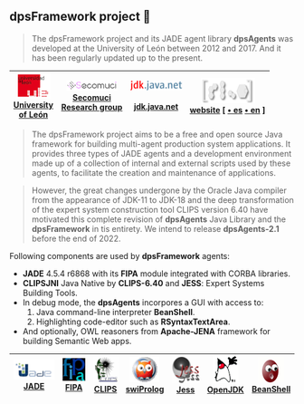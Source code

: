 ## dpsFramework project 👋

>  The dpsFramework project and its JADE agent library **dpsAgents** was developed at the University of León between 2012 and 2017. And it has been regularly updated up to the present.


| [ ![](https://github.com/dpsframework/.github/blob/master/profile/unileon.png?raw=true)<br>University <br>of León](https://departamentos.unileon.es/ingenieria-electrica-y-de-sistemas-y-automatica/asignaturas-impartidas/) | [ ![](https://github.com/dpsframework/.github/blob/master/profile/secomuci.png?raw=true)<br>Secomuci<br>Research group](https://www.secomuci.com/) | [ ![](https://github.com/dpsframework/.github/blob/master/profile/jdk.java.net-small.png?raw=true)<br><br>jdk.java.net](https://jdk.java.net/18/) | [ ![](https://github.com/dpsframework/.github/blob/master/profile/dpsframework.png?raw=true)<br>website](https://dpsframework.org/index.html) [  [• es](https://dpsframework.org/) [• en](https://dpsframework.org/index_en.html) ] |  
| :---: | :---: | :---: | :---: |  


> The dpsFramework project aims to be a free and open source Java framework for building multi-agent production system applications. It provides three types of JADE agents and a development environment made up of a collection of internal and external scripts used by these agents, to facilitate the creation and maintenance of applications.




>  However, the great changes undergone by the Oracle Java compiler from the appearance of JDK-11 to JDK-18 and the deep transformation of the expert system construction tool CLIPS version 6.40 have motivated this complete revision of **dpsAgents** Java Library and the **dpsFramework** in tis entirety. We intend to release  **dpsAgents-2.1** before the end of 2022.



Following components are used by **dpsFramework** agents:


* **JADE** 4.5.4 r6868 with its **FIPA** module integrated with CORBA libraries.
* **CLIPSJNI** Java Native by **CLIPS-6.40** and **JESS**: Expert Systems Building Tools.
* In debug mode, the **dpsAgents** incorpores a GUI with access to:
  1. Java command-line interpreter **BeanShell**.
  1. Highlighting code-editor such as **RSyntaxTextArea**.
* And optionally, OWL reasoners from **Apache-JENA** framework for building Semantic Web apps.



| [ ![](https://github.com/dpsframework/.github/blob/master/profile/jade.png?raw=true)<br>JADE ](https://jade.tilab.com/) |  [ ![](https://github.com/dpsframework/.github/blob/master/profile/fipa.png?raw=true)<br>FIPA](http://fipa.org/)  | [ ![](https://github.com/dpsframework/.github/blob/master/profile/clips_logo.png?raw=true)<br>CLIPS ](https://www.clipsrules.net/)  |  [ ![](https://github.com/dpsframework/.github/blob/master/profile/swiprolog.png?raw=true)<br>swiProlog ](https://www.swi-prolog.org/)  | [ ![](https://github.com/dpsframework/.github/blob/master/profile/jess.png?raw=true)<br>Jess ](https://dpsframework.org/doc/engines/jess/docs/index.html)   | [ ![](https://github.com/dpsframework/.github/blob/master/profile/dukeWaveRed.png?raw=true)<br>OpenJDK  ](https://wiki.openjdk.org/display/JDKUpdates/JDK+17u) | [ ![](https://github.com/dpsframework/.github/blob/master/profile/homebutton.png?raw=true)<br>BeanShell ](https://github.com/beanshell/beanshell)  | 
| :---: | :---: | :---: | :---:    | :---: | :---:  | :---: | 




